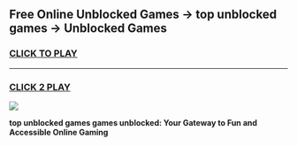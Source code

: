 
## Free Online Unblocked Games → top unblocked games → Unblocked Games
<h3>
<a href="https://premium.freeplayer.one?title=top_unblocked_games&ref=21F">CLICK TO PLAY</a></h3>
<hr>

<h3>
<a href="https://premium.freeplayer.one?title=top_unblocked_games&ref=21F">CLICK 2 PLAY</a>
  
</h3>

<a href="https://premium.freeplayer.one?title=top_unblocked_games&ref=21F/"><img src="https://clearcache.store/games.png"></a>


**top unblocked games games unblocked: Your Gateway to Fun and Accessible Online Gaming**
